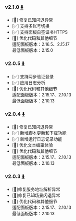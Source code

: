 ### v2.1.0 [⬇️](https://gitee.com/wsfsp4/QingLong/releases/download/v2.1.0/app-release.apk)
- [🐞] 修复已知闪退异常
- [✅] 支持多账号切换
- [✅] 支持面板自签证书HTTPS
- [💪] 优化代码和其他细节  
  适配面板版本：2.16.5、2.15.17  
  最低面板版本：2.15.0

### v2.0.5 [⬇️](https://gitee.com/wsfsp4/QingLong/releases/download/v2.0.5/app-release.apk)
- [✅] 支持两步验证登录
- [✅] 应用日志分析
- [💪] 优化代码和其他细节  
  适配面板版本：2.15.17、2.10.13  
  最低面板版本：2.10.13

### v2.0.4 [⬇️](https://gitee.com/wsfsp4/QingLong/releases/download/v2.0.4/app-release.apk)
- [🐞] 修复已知闪退异常
- [✅] 新增脚本更新和下载功能
- [✅] 新增运行日志记录功能
- [💪] 优化文本编辑体验
- [💪] 优化代码和其他细节  
  适配面板版本：2.15.17、2.10.13  
  最低面板版本：2.10.13

### v2.0.3 [⬇️](https://gitee.com/wsfsp4/QingLong/releases/download/v2.0.3/app-release.apk)
- [🐞]修复服务地址解析异常
- [🐞]修复已知场景闪退异常
- [💪] 优化代码和其他细节  
  适配面板版本：2.15.17、2.10.13  
  最低面板版本：2.10.13 
